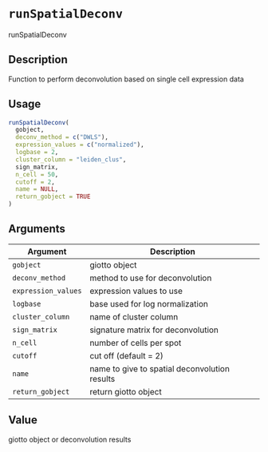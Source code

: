 # `runSpatialDeconv`

runSpatialDeconv


## Description

Function to perform deconvolution based on single cell expression data


## Usage

```r
runSpatialDeconv(
  gobject,
  deconv_method = c("DWLS"),
  expression_values = c("normalized"),
  logbase = 2,
  cluster_column = "leiden_clus",
  sign_matrix,
  n_cell = 50,
  cutoff = 2,
  name = NULL,
  return_gobject = TRUE
)
```


## Arguments

Argument      |Description
------------- |----------------
`gobject`     |     giotto object
`deconv_method`     |     method to use for deconvolution
`expression_values`     |     expression values to use
`logbase`     |     base used for log normalization
`cluster_column`     |     name of cluster column
`sign_matrix`     |     signature matrix for deconvolution
`n_cell`     |     number of cells per spot
`cutoff`     |     cut off (default = 2)
`name`     |     name to give to spatial deconvolution results
`return_gobject`     |     return giotto object


## Value

giotto object or deconvolution results


